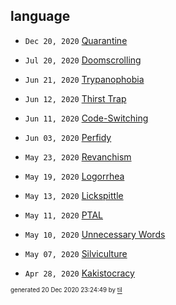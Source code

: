 ## language


* <code>Dec 20, 2020</code> [Quarantine](2020-12-20T18-03-49-quarantine.md)

* <code>Jul 20, 2020</code> [Doomscrolling](2020-07-20T05-33-23-doomscrolling.md)

* <code>Jun 21, 2020</code> [Trypanophobia](2020-06-21T19-08-02-trypanophobia.md)
* <code>Jun 12, 2020</code> [Thirst Trap](2020-06-12T08-36-46-thirst-trap.md)
* <code>Jun 11, 2020</code> [Code-Switching](2020-06-11T23-48-35-code-switching.md)
* <code>Jun 03, 2020</code> [Perfidy](2020-06-03T07-26-21-perfidy.md)

* <code>May 23, 2020</code> [Revanchism](2020-05-23T23-09-46-revanchism.md)
* <code>May 19, 2020</code> [Logorrhea](2020-05-19T10-25-35-logorrhea.md)
* <code>May 13, 2020</code> [Lickspittle](2020-05-13T10-56-04-lickspittle.md)
* <code>May 11, 2020</code> [PTAL](2020-05-11T15-04-57-ptal.md)
* <code>May 10, 2020</code> [Unnecessary Words](2020-05-10T09-44-37-unnecessary-words.md)
* <code>May 07, 2020</code> [Silviculture](2020-05-07T10-06-23-silviculture.md)

* <code>Apr 28, 2020</code> [Kakistocracy](2020-04-28T21-52-07-kakistocracy.md)

<sup><sub>generated 20 Dec 2020 23:24:49 by <a href='https://github.com/senorprogrammer/til'>til</a></sub></sup>
